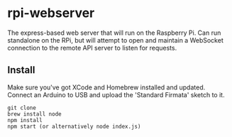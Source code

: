 rpi-webserver
=============

The express-based web server that will run on the Raspberry Pi.  Can run standalone on the RPi, but will attempt to open and maintain a WebSocket connection to the remote API server to listen for requests.


Install
-------

Make sure you've got XCode and Homebrew installed and updated.  Connect an Arduino to USB and upload the 'Standard Firmata' sketch to it.

	git clone
	brew install node
	npm install
	npm start (or alternatively node index.js)
